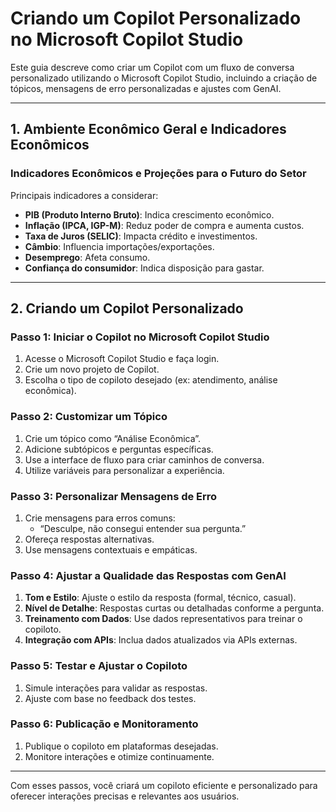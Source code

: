 # Criando um Copilot Personalizado no Microsoft Copilot Studio

Este guia descreve como criar um Copilot com um fluxo de conversa personalizado utilizando o Microsoft Copilot Studio, incluindo a criação de tópicos, mensagens de erro personalizadas e ajustes com GenAI.

---

## 1. Ambiente Econômico Geral e Indicadores Econômicos

### Indicadores Econômicos e Projeções para o Futuro do Setor

Principais indicadores a considerar:
- **PIB (Produto Interno Bruto)**: Indica crescimento econômico.
- **Inflação (IPCA, IGP-M)**: Reduz poder de compra e aumenta custos.
- **Taxa de Juros (SELIC)**: Impacta crédito e investimentos.
- **Câmbio**: Influencia importações/exportações.
- **Desemprego**: Afeta consumo.
- **Confiança do consumidor**: Indica disposição para gastar.

---

## 2. Criando um Copilot Personalizado

### Passo 1: Iniciar o Copilot no Microsoft Copilot Studio

1. Acesse o Microsoft Copilot Studio e faça login.
2. Crie um novo projeto de Copilot.
3. Escolha o tipo de copiloto desejado (ex: atendimento, análise econômica).

### Passo 2: Customizar um Tópico

1. Crie um tópico como “Análise Econômica”.
2. Adicione subtópicos e perguntas específicas.
3. Use a interface de fluxo para criar caminhos de conversa.
4. Utilize variáveis para personalizar a experiência.

### Passo 3: Personalizar Mensagens de Erro

1. Crie mensagens para erros comuns:
   - “Desculpe, não consegui entender sua pergunta.”
2. Ofereça respostas alternativas.
3. Use mensagens contextuais e empáticas.

### Passo 4: Ajustar a Qualidade das Respostas com GenAI

1. **Tom e Estilo**: Ajuste o estilo da resposta (formal, técnico, casual).
2. **Nível de Detalhe**: Respostas curtas ou detalhadas conforme a pergunta.
3. **Treinamento com Dados**: Use dados representativos para treinar o copiloto.
4. **Integração com APIs**: Inclua dados atualizados via APIs externas.

### Passo 5: Testar e Ajustar o Copiloto

1. Simule interações para validar as respostas.
2. Ajuste com base no feedback dos testes.

### Passo 6: Publicação e Monitoramento

1. Publique o copiloto em plataformas desejadas.
2. Monitore interações e otimize continuamente.

---

Com esses passos, você criará um copiloto eficiente e personalizado para oferecer interações precisas e relevantes aos usuários.
